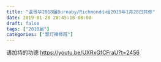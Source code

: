 ```yaml
---
title: "温哥华2018届Burnaby/Richmond小组2019年1月28日共修"
date: 2019-01-28 20:45:18-08:00
draft: false
tags: ["2018届"]
categories: ["慧灯禅修班"]
---
```

语加持的功德
  https://youtu.be/UXRxGfCFraU?t=2456
